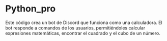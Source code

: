 # Python_pro
Este código crea un bot de Discord que funciona como una calculadora. El bot responde a comandos de los usuarios, permitiéndoles calcular expresiones matemáticas, encontrar el cuadrado y el cubo de un número.
